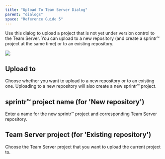 ```yaml
---
title: "Upload To Team Server Dialog"
parent: "dialogs"
space: "Reference Guide 5"
---
```

Use this dialog to upload a project that is not yet under version control to the Team Server. You can upload to a new repository (and create a sprintr™ project at the same time) or to an existing repository.

![](attachments/524306/688139.png)

## Upload to

Choose whether you want to upload to a new repository or to an existing one. Uploading to a new repository will also create a new sprintr™ project.

## sprintr™ project name (for 'New repository')

Enter a name for the new sprintr™ project and corresponding Team Server repository.

## Team Server project (for 'Existing repository')

Choose the Team Server project that you want to upload the current project to.
